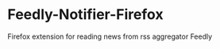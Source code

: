 Feedly-Notifier-Firefox
=======================

Firefox extension for reading news from rss aggregator Feedly
